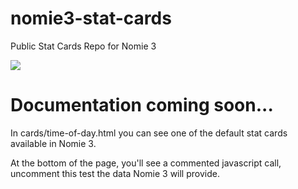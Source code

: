 # nomie3-stat-cards

Public Stat Cards Repo for Nomie 3

![](https://snaps.nomie.io/Screen-Shot-2018-02-20-22-36-29.png)

# Documentation coming soon...

In cards/time-of-day.html you can see one of the default stat cards available in Nomie 3.

At the bottom of the page, you'll see a commented javascript call, uncomment this test the data Nomie 3 will provide.

